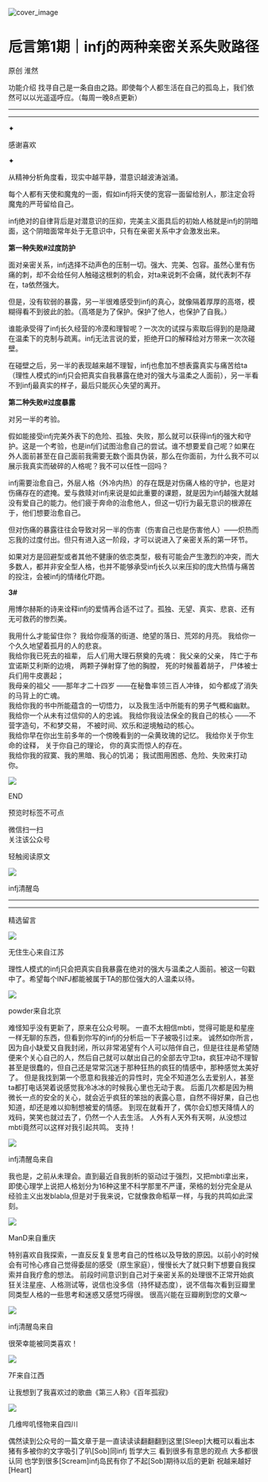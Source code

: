 ![cover_image](https://mmbiz.qlogo.cn/mmbiz_jpg/DZCdtia4bJxqeAdT84ATqGDNNuSib2toK1cFfOZDdOF23koQ29OP20gHp4Eo3xrkiaAuqTox1ONO8n6ls0kQ8fbPg/0?wx_fmt=jpeg)

# 卮言第1期｜infj的两种亲密关系失败路径

原创 淮然

功能介绍 找寻自己是一条自由之路。即使每个人都生活在自己的孤岛上，我们依然可以以光遥遥呼应。（每周一晚8点更新）

---

---

✦

感谢喜欢

✦

从精神分析角度看，现实中越平静，潜意识越波涛汹涌。

每个人都有天使和魔鬼的一面，假如infj将天使的宽容一面留给别人，那注定会将魔鬼的严苛留给自己。

infj绝对的自律背后是对潜意识的压抑，完美主义面具后的初始人格就是infj的阴暗面，这个阴暗面常年处于无意识中，只有在亲密关系中才会激发出来。

**第一种失败#过度防护**

面对亲密关系，infj选择不动声色的压制一切。强大、完美、包容。虽然心里有伤痛的刺，却不会给任何人触碰这根刺的机会，对ta来说刺不会痛，就代表刺不存在，ta依然强大。

但是，没有软弱的暴露，另一半很难感受到infj的真心，就像隔着厚厚的高塔，模糊得看不到彼此的脸。（高塔是为了保护。保护了他人，也保护了自我。）

谁能承受得了infj长久经营的冷漠和理智呢？一次次的试探与索取后得到的是隐藏在温柔下的克制与疏离。infj无法言说的爱，拒绝开口的解释给对方带来一次次碰壁。

在碰壁之后，另一半的表现越来越不理智，infj也愈加不想表露真实与痛苦给ta（理性人模式的infj只会把真实自我暴露在绝对的强大与温柔之人面前），另一半看不到infj最真实的样子，最后只能灰心失望的离开。

**第二种失败#过度暴露**

对另一半的考验。

假如能接受infj完美外表下的危险、孤独、失败，那么就可以获得infj的强大和守护。这是一个考验，也是infj们试图治愈自己的尝试。谁不想要爱自己呢？如果在外人面前甚至在自己面前我需要无数个面具伪装，那么在你面前，为什么我不可以展示我真实而破碎的人格呢？我不可以任性一回吗？

infj需要治愈自己，外层人格（外冷内热）的存在既是对伤痛人格的守护，也是对伤痛存在的遮掩。爱与救赎对infj来说是如此重要的课题，就是因为infj越强大就越没有爱自己的能力。他们疲于奔命的治愈他人，但这一切行为最无意识的根源在于，他们想要治愈自己。

但对伤痛的暴露往往会导致对另一半的伤害（伤害自己也是伤害他人）——炽热而忘我的过度付出。但只有进入这一阶段，才可以说进入了亲密关系的第一环节。

如果对方是回避型或者其他不健康的依恋类型，极有可能会产生激烈的冲突，而大多数人，都并非安全型人格，也并不能够承受infj长久以来压抑的庞大热情与痛苦的投注，会被infj的情绪化吓跑。

**3#**

用博尔赫斯的诗来诠释infj的爱情再合适不过了。孤独、无望、真实、悲哀、还有无可救药的惨烈美。

我用什么才能留住你？ 我给你瘦落的街道、绝望的落日、荒郊的月亮。 我给你一个久久地望着孤月的人的悲哀。  
我给你我已死去的祖辈， 后人们用大理石祭奠的先魂： 我父亲的父亲， 阵亡于布宜诺斯艾利斯的边境， 两颗子弹射穿了他的胸膛， 死的时候蓄着胡子，
尸体被士兵们用牛皮裹起；  
我母亲的祖父 ——那年才二十四岁 ——在秘鲁率领三百人冲锋， 如今都成了消失的马背上的亡魂。  
我给你我的书中所能蕴含的一切悟力， 以及我生活中所能有的男子气概和幽默。 我给你一个从未有过信仰的人的忠诚。 我给你我设法保全的我自己的核心
——不营字造句，不和梦交易， 不被时间、欢乐和逆境触动的核心。  
我给你早在你出生前多年的一个傍晚看到的一朵黄玫瑰的记忆。 我给你关于你生命的诠释， 关于你自己的理论， 你的真实而惊人的存在。  
我给你我的寂寞、我的黑暗、我心的饥渴； 我试图用困惑、危险、失败来打动你。

![](https://mmbiz.qpic.cn/mmbiz_gif/7FiadXCUBpqt43ySAFleQonQAWQDMwvCPOiaiaFlUYSG8ibicVqc4d5rBa4niaAWr9DmauJ43FCich2gaNDU6PiaKZQf6w/640?wx_fmt=gif)

END

预览时标签不可点

微信扫一扫  
关注该公众号

轻触阅读原文

![](http://mmbiz.qpic.cn/mmbiz_png/DZCdtia4bJxpcRrqEcIicNn7icChObS1Eqm6u2hlN1LGAHvlMHZg6O2a3A47KdeC6IqvVTuryNZQpDFQ1LX3JvT9w/0?wx_fmt=png)

infj清醒岛

---

---

精选留言

![](http://mmsns.qpic.cn/mmsns/iaxNB5XaibCeLTYWIUGCYm7cS1kFxTx4ibUSEBZJ6VnOdXPDItJ9PaGRg/0)

无住生心来自江苏

理性人模式的infj只会把真实自我暴露在绝对的强大与温柔之人面前。被这一句戳中了。希望每个INFJ都能被属于TA的那位强大的人温柔以待。

![](http://mmsns.qpic.cn/mmsns/iaxNB5XaibCeLTYWIUGCYm7cS1kFxTx4ibUSEBZJ6VnOdXPDItJ9PaGRg/0)

powder来自北京

难怪知乎没有更新了，原来在公众号啊。 一直不太相信mbti，觉得可能是和星座一样无聊的东西，但看到你写的infj的分析后一下子被吸引过来。
诚然如你所言，因为自小缺爱又自我封闭，所以非常渴望有个人可以陪伴自己，但是往往是希望随便来个关心自己的人，然后自己就可以献出自己的全部去守卫ta，疯狂冲动不理智甚至是很蠢的，但自己还是常常沉迷于那种狂热的疯狂的情感中，那种感觉太美好了。
但是我找到第一个愿意和我接近的异性时，完全不知道怎么去爱别人，甚至ta都打电话哭着说感觉我冷冰冰的时候我心里也无动于衷。
后面几次都是因为稍微长一点的安全的关心，就会近乎疯狂的笨拙的表露心意，自然不得好果，自己也知道，却还是难以抑制想被爱的情感。
到现在就看开了，偶尔会幻想天降情人的戏码，笑笑也就过去了，仍然一个人去生活。 人外有人天外有天啊，从没想过mbti竟然可以这样对我引起共鸣。 支持！

![](http://wx.qlogo.cn/mmhead/Q3auHgzwzM4icoibBPppWkMrbLG1lB8KhWHaiaiabBib87BTTdVQC8Cyacg/64)

infj清醒岛来自

我也是，之前从未理会。直到最近自我剖析的驱动过于强烈，又把mbti拿出来，即使心理学上说把人格划分为16种这里不科学那里不严谨，荣格的划分完全是从经验主义出发blabla,但是对于我来说，它就像救命稻草一样，与我的共鸣如此深刻。

![](http://mmsns.qpic.cn/mmsns/iaxNB5XaibCeLTYWIUGCYm7cS1kFxTx4ibUSEBZJ6VnOdXPDItJ9PaGRg/0)

ManD来自重庆

特别喜欢自我探索，一直反反复复思考自己的性格以及导致的原因。以前小的时候会有可怜心疼自己觉得委屈的感受（原生家庭），慢慢长大了就只剩下想要自我探索并自我疗愈的想法。
前段时间意识到自己对于亲密关系的处理很不正常开始疯狂关注星座、人格测试等，说信也没多信（持怀疑态度），说不信每次看到豆瓣里同类型人格的一些思考和迷惑又感觉巧得很。
很高兴能在豆瓣刷到您的文章～

![](http://wx.qlogo.cn/mmhead/Q3auHgzwzM4icoibBPppWkMrbLG1lB8KhWHaiaiabBib87BTTdVQC8Cyacg/64)

infj清醒岛来自

很荣幸能被同类喜欢！

![](http://mmsns.qpic.cn/mmsns/iaxNB5XaibCeLTYWIUGCYm7cS1kFxTx4ibUSEBZJ6VnOdXPDItJ9PaGRg/0)

7F来自江西

让我想到了我喜欢过的歌曲《第三人称》《百年孤寂》

![](http://mmsns.qpic.cn/mmsns/iaxNB5XaibCeLTYWIUGCYm7cS1kFxTx4ibUSEBZJ6VnOdXPDItJ9PaGRg/0)

几维哔叽怪物来自四川

偶然读到公众号的一篇文章于是一直读读读翻翻翻到这里[Sleep]大概可以看出本猪有多被你的文字吸引了叭[Sob]同infj 哲学大三 看到很多有意思的观点
大多都很认同 也学到很多[Scream]infj岛民有你了不起[Sob]期待以后的更新 祝越来越好[Heart]
